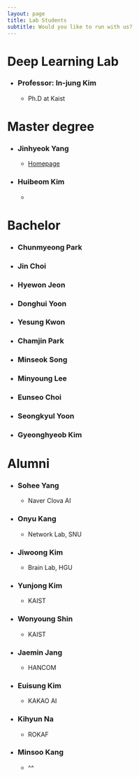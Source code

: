 ```yaml
---
layout: page
title: Lab Students
subtitle: Would you like to run with us? 
---
```


# Deep Learning Lab

- ### Professor: In-jung Kim
  - Ph.D at Kaist

# Master degree

- ### Jinhyeok Yang
  - [Homepage](https://yangyangii.github.io/)

- ### Huibeom Kim
  - 

# Bachelor

- ### Chunmyeong Park

- ### Jin Choi

- ### Hyewon Jeon

- ### Donghui Yoon

- ### Yesung Kwon

- ### Chamjin Park

- ### Minseok Song

- ### Minyoung Lee

- ### Eunseo Choi

- ### Seongkyul Yoon

- ### Gyeonghyeob Kim

# Alumni

- ### Sohee Yang
  - Naver Clova AI
- ### Onyu Kang
  - Network Lab, SNU
- ### Jiwoong Kim
  - Brain Lab, HGU
- ### Yunjong Kim
  - KAIST
- ### Wonyoung Shin
  - KAIST
- ### Jaemin Jang
  - HANCOM
- ### Euisung Kim
  - KAKAO AI
- ### Kihyun Na
  - ROKAF
- ### Minsoo Kang
  - ^^
